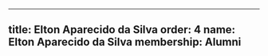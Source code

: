 ---
  title: Elton Aparecido da Silva
  order: 4
  name: Elton Aparecido da Silva
  membership: Alumni
  ---
  